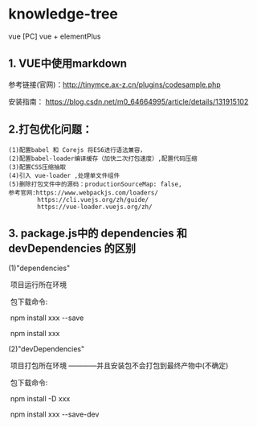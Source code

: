# knowledge-tree
vue [PC]
vue + elementPlus

## 1. VUE中使用markdown
   参考链接(官网)：http://tinymce.ax-z.cn/plugins/codesample.php

   安装指南： https://blog.csdn.net/m0_64664995/article/details/131915102

## 2.打包优化问题：
    (1)配置babel 和 Corejs 将ES6进行语法兼容，
    (2)配置babel-loader编译缓存（加快二次打包速度）,配置代码压缩
    (3)配置CSS压缩抽取
    (4)引入 vue-loader ,处理单文件组件
    (5)删除打包文件中的源码：productionSourceMap: false,    
    参考官网:https://www.webpackjs.com/loaders/
            https://cli.vuejs.org/zh/guide/
            https://vue-loader.vuejs.org/zh/

## 3. package.js中的 dependencies 和 devDependencies 的区别
   (1)"dependencies"   

​      项目运行所在环境

​       包下载命令:

​            npm install xxx --save

​            npm  install xxx

   (2)"devDependencies"

​      项目打包所在环境 ————并且安装包不会打包到最终产物中(不确定)

​      包下载命令:

​           npm install -D   xxx 

​           npm install  xxx --save-dev
